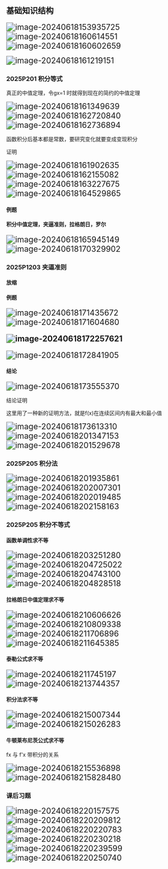 ## 基础知识结构

<img src="assets/image-20240618153935725.png" alt="image-20240618153935725" style="zoom:150%;" />

<img src="assets/image-20240618160614551.png" alt="image-20240618160614551" style="zoom:150%;" />

<img src="assets/image-20240618160602659.png" alt="image-20240618160602659" style="zoom:150%;" />

​	<img src="assets/image-20240618161219151.png" alt="image-20240618161219151" style="zoom:150%;" />

### 2025P201 积分等式

真正的中值定理，令gx=1 时就得到现在的简约的中值定理

<img src="assets/image-20240618161349639.png" alt="image-20240618161349639" style="zoom:150%;" />

<img src="assets/image-20240618162720840.png" alt="image-20240618162720840" style="zoom:150%;" />

<img src="assets/image-20240618162736894.png" alt="image-20240618162736894" style="zoom:150%;" />

函数积分后基本都是常数，要研究变化就要变成变现积分

证明

<img src="assets/image-20240618161902635.png" alt="image-20240618161902635" style="zoom:150%;" />

<img src="assets/image-20240618162155082.png" alt="image-20240618162155082" style="zoom:150%;" />

<img src="assets/image-20240618163227675.png" alt="image-20240618163227675" style="zoom:150%;" />

 <img src="assets/image-20240618164529865.png" alt="image-20240618164529865" style="zoom:150%;" />

#### 例题

#### 积分中值定理，夹逼准则，拉格朗日，罗尔

<img src="assets/image-20240618165945149.png" alt="image-20240618165945149" style="zoom:150%;" />

<img src="assets/image-20240618170329902.png" alt="image-20240618170329902" style="zoom:150%;" />

### 2025P1203 夹逼准则

#### 放缩

#### 例题

<img src="assets/image-20240618171435672.png" alt="image-20240618171435672" style="zoom:150%;" />

<img src="assets/image-20240618171604680.png" alt="image-20240618171604680" style="zoom:150%;" />

#### <img src="assets/image-20240618172257621.png" alt="image-20240618172257621" style="zoom:150%;" />

<img src="assets/image-20240618172841905.png" alt="image-20240618172841905" style="zoom:150%;" />

#### 结论

<img src="assets/image-20240618173555370.png" alt="image-20240618173555370" style="zoom:150%;" />

结论证明

这里用了一种新的证明方法，就是f(x)在连续区间内有最大和最小值

<img src="assets/image-20240618173613310.png" alt="image-20240618173613310" style="zoom:150%;" />

<img src="assets/image-20240618201347153.png" alt="image-20240618201347153" style="zoom:150%;" />

<img src="assets/image-20240618201529678.png" alt="image-20240618201529678" style="zoom:150%;" />

### 2025P205 积分法

<img src="assets/image-20240618201935861.png" alt="image-20240618201935861" style="zoom:150%;" />

<img src="assets/image-20240618202007301.png" alt="image-20240618202007301" style="zoom:150%;" />

<img src="assets/image-20240618202019485.png" alt="image-20240618202019485" style="zoom:150%;" />

<img src="assets/image-20240618202158163.png" alt="image-20240618202158163" style="zoom:150%;" />

### 2025P205 积分不等式

#### 函数单调性求不等

<img src="assets/image-20240618203251280.png" alt="image-20240618203251280" style="zoom:150%;" />

<img src="assets/image-20240618204725022.png" alt="image-20240618204725022" style="zoom:150%;" />

<img src="assets/image-20240618204743100.png" alt="image-20240618204743100" style="zoom:150%;" />

<img src="assets/image-20240618204828518.png" alt="image-20240618204828518" style="zoom:150%;" />

#### 拉格朗日中值定理求不等

<img src="assets/image-20240618210606626.png" alt="image-20240618210606626" style="zoom:150%;" />

<img src="assets/image-20240618210809338.png" alt="image-20240618210809338" style="zoom:150%;" />

<img src="assets/image-20240618211706896.png" alt="image-20240618211706896" style="zoom:150%;" />

<img src="assets/image-20240618211645385.png" alt="image-20240618211645385" style="zoom:150%;" />

#### 泰勒公式求不等

<img src="assets/image-20240618211745197.png" alt="image-20240618211745197" style="zoom:150%;" />

<img src="assets/image-20240618213744357.png" alt="image-20240618213744357" style="zoom:150%;" />

#### 积分法求不等

<img src="assets/image-20240618215007344.png" alt="image-20240618215007344" style="zoom:150%;" />

<img src="assets/image-20240618215026283.png" alt="image-20240618215026283" style="zoom:150%;" />

#### 牛顿莱布尼茨公式求不等

fx 与 f'x 带积分的关系

<img src="assets/image-20240618215536898.png" alt="image-20240618215536898" style="zoom:150%;" />

<img src="assets/image-20240618215828480.png" alt="image-20240618215828480" style="zoom:150%;" />

### 课后习题

<img src="assets/image-20240618220157575.png" alt="image-20240618220157575" style="zoom:150%;" />

<img src="assets/image-20240618220209812.png" alt="image-20240618220209812" style="zoom:150%;" />

<img src="assets/image-20240618220220783.png" alt="image-20240618220220783" style="zoom:150%;" />

<img src="assets/image-20240618220230218.png" alt="image-20240618220230218" style="zoom:150%;" />

<img src="assets/image-20240618220239599.png" alt="image-20240618220239599" style="zoom:150%;" />

<img src="assets/image-20240618220250740.png" alt="image-20240618220250740" style="zoom:150%;" />


